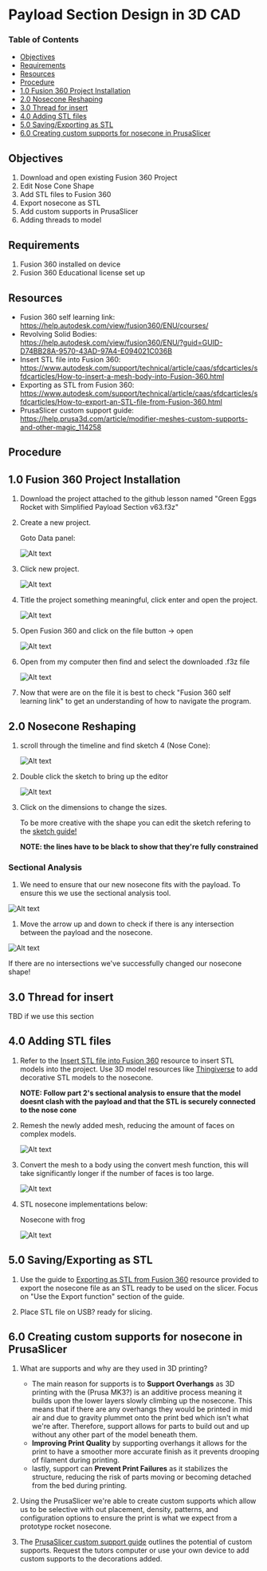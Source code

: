 <base target="_blank">

# Payload Section Design in 3D CAD <!-- omit from toc -->

### Table of Contents <!-- omit from toc -->
- [Objectives](#objectives)
- [Requirements](#requirements)
- [Resources](#resources)
- [Procedure](#procedure)
- [1.0 Fusion 360 Project Installation](#10-fusion-360-project-installation)
- [2.0 Nosecone Reshaping](#20-nosecone-reshaping)
- [3.0 Thread for insert](#30-thread-for-insert)
- [4.0 Adding STL files](#40-adding-stl-files)
- [5.0 Saving/Exporting as STL](#50-savingexporting-as-stl)
- [6.0 Creating custom supports for nosecone in PrusaSlicer](#60-creating-custom-supports-for-nosecone-in-prusaslicer)


## Objectives
1. Download and open existing Fusion 360 Project
1. Edit Nose Cone Shape
1. Add STL files to Fusion 360 
1. Export nosecone as STL
1. Add custom supports in PrusaSlicer
1. Adding threads to model

## Requirements
1. Fusion 360 installed on device
2. Fusion 360 Educational license set up

## Resources
- Fusion 360 self learning link: https://help.autodesk.com/view/fusion360/ENU/courses/
- Revolving Solid Bodies: https://help.autodesk.com/view/fusion360/ENU/?guid=GUID-D74BB28A-9570-43AD-97A4-E094021C036B
- Insert STL file into Fusion 360: https://www.autodesk.com/support/technical/article/caas/sfdcarticles/sfdcarticles/How-to-insert-a-mesh-body-into-Fusion-360.html
- Exporting as STL from Fusion 360: https://www.autodesk.com/support/technical/article/caas/sfdcarticles/sfdcarticles/How-to-export-an-STL-file-from-Fusion-360.html
- PrusaSlicer custom support guide: https://help.prusa3d.com/article/modifier-meshes-custom-supports-and-other-magic_114258

## Procedure

## 1.0 Fusion 360 Project Installation

1. Download the project attached to the github lesson named "Green Eggs Rocket with Simplified Payload Section v63.f3z"

1. Create a new project. 
   
   Goto Data panel:

   ![Alt text](figures/datapanel.png)

1. Click new project.
   
   ![Alt text](figures/newproject.png)

1. Title the project something meaningful, click enter and open the project. 

   ![Alt text](figures/nameproject.png)

1. Open Fusion 360 and click on the file button -> open

   ![Alt text](figures/Fusion360_open_file.png)

1. Open from my computer then find and select the downloaded .f3z file

   ![Alt text](figures/Fusion360_open_fmc.png)

1. Now that were are on the file it is best to check "Fusion 360 self learning link" to get an understanding of how to navigate the program.

## 2.0 Nosecone Reshaping

1. scroll through the timeline and find sketch 4 (Nose Cone): 
   
   ![Alt text](figures/Fusion360_sketch4.png)

1. Double click the sketch to bring up the editor
   
   ![Alt text](figures/Fusion360_sketch4_edit.png)

2. Click on the dimensions to change the sizes. 

   To be more creative with the shape you can edit the sketch refering to the [sketch guide!](https://help.autodesk.com/view/fusion360/ENU/?guid=GUID-91E892FC-BE5D-4AAB-A823-61BFF7A7B663)
   
   **NOTE: the lines have to be black to show that they're fully constrained**

### Sectional Analysis <!-- omit from toc -->

1. We need to ensure that our new nosecone fits with the payload. To ensure this we use the sectional analysis tool.

![Alt text](figures/Fusion360_sectional_analysis.gif)

1. Move the arrow up and down to check if there is any intersection between the payload and the nosecone.

![Alt text](figures/Fusion360_sectional_analysis2.gif)

If there are no intersections we've successfully changed our nosecone shape!

## 3.0 Thread for insert

TBD if we use this section

## 4.0 Adding STL files

1. Refer to the [Insert STL file into Fusion 360](https://www.autodesk.com/support/technical/article/caas/sfdcarticles/sfdcarticles/How-to-insert-a-mesh-body-into-Fusion-360.html) resource to insert STL models into the project.
   Use 3D model resources like [Thingiverse](https://www.thingiverse.com/) to add decorative STL models to the nosecone.

   **NOTE: Follow part 2's sectional analysis to ensure that the model doesnt clash with the payload and that the STL is securely connected to the nose cone**

1. Remesh the newly added mesh, reducing the amount of faces on complex models.

   ![Alt text](figures/Fusion360_remesh.png)

1. Convert the mesh to a body using the convert mesh function, this will take significantly longer if the number of faces is too large.

   ![Alt text](figures/Fusion360_convert_mesh.png)

2. STL nosecone implementations below:

    Nosecone with frog

    ![Alt text](figures/Fusion360_frog.png)


## 5.0 Saving/Exporting as STL

1. Use the guide to [Exporting as STL from Fusion 360](https://www.autodesk.com/support/technical/article/caas/sfdcarticles/sfdcarticles/How-to-export-an-STL-file-from-Fusion-360.html) resource provided to export the nosecone file as an STL ready to be used on the slicer. Focus on "Use the Export function" section of the guide.

1. Place STL file on USB? ready for slicing.

## 6.0 Creating custom supports for nosecone in PrusaSlicer

1. What are supports and why are they used in 3D printing?
   - The main reason for supports is to **Support Overhangs** as 3D printing with the (Prusa MK3?) is an additive process meaning it builds upon the lower layers slowly climbing up the nosecone. This means that if there are any overhangs they would be printed in mid air and due to gravity plummet onto the print bed which isn't what we're after. Therefore, support allows for parts to build out and up without any other part of the model beneath them.
   - **Improving Print Quality** by supporting overhangs it allows for the print to have a smoother more accurate finish as it prevents drooping of filament during printing.
   - lastly, support can **Prevent Print Failures** as it stabilizes the structure, reducing the risk of parts moving or becoming detached from the bed during printing.

1. Using the PrusaSlicer we're able to create custom supports which allow us to be selective with out placement, density, patterns, and configuration options to ensure the print is what we expect from a prototype rocket nosecone.

1. The [PrusaSlicer custom support guide](https://help.prusa3d.com/article/modifier-meshes-custom-supports-and-other-magic_114258) outlines the potential of custom supports.
    Request the tutors computer or use your own device to add custom supports to the decorations added.




